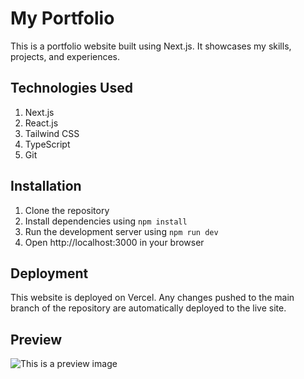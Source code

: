 # My Portfolio

This is a portfolio website built using Next.js.
It showcases my skills, projects, and experiences.

## Technologies Used

1. Next.js
1. React.js
1. Tailwind CSS
1. TypeScript
1. Git

## Installation

1. Clone the repository
1. Install dependencies using `npm install`
1. Run the development server using `npm run dev`
1. Open http://localhost:3000 in your browser

## Deployment

This website is deployed on Vercel. Any changes pushed to the main branch of the repository are automatically deployed to the live site.

## Preview

![This is a preview image](https://i.ibb.co/ZJcydZh/preview.png "This is a preview image.")
